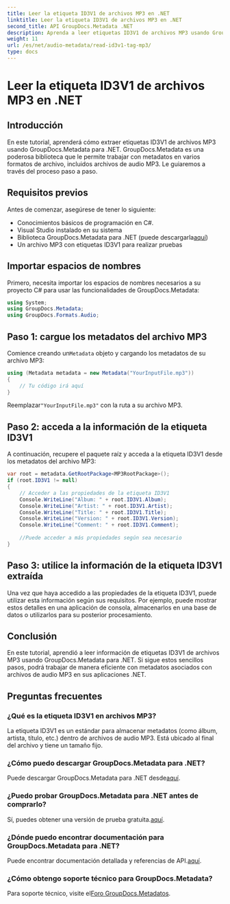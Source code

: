 ```yaml
---
title: Leer la etiqueta ID3V1 de archivos MP3 en .NET
linktitle: Leer la etiqueta ID3V1 de archivos MP3 en .NET
second_title: API GroupDocs.Metadata .NET
description: Aprenda a leer etiquetas ID3V1 de archivos MP3 usando GroupDocs.Metadata para .NET. Tutorial paso a paso con ejemplos de código.
weight: 11
url: /es/net/audio-metadata/read-id3v1-tag-mp3/
type: docs
---
```

# Leer la etiqueta ID3V1 de archivos MP3 en .NET

## Introducción
En este tutorial, aprenderá cómo extraer etiquetas ID3V1 de archivos MP3 usando GroupDocs.Metadata para .NET. GroupDocs.Metadata es una poderosa biblioteca que le permite trabajar con metadatos en varios formatos de archivo, incluidos archivos de audio MP3. Le guiaremos a través del proceso paso a paso.
## Requisitos previos
Antes de comenzar, asegúrese de tener lo siguiente:
- Conocimientos básicos de programación en C#.
- Visual Studio instalado en su sistema
-  Biblioteca GroupDocs.Metadata para .NET (puede descargarla[aquí](https://releases.groupdocs.com/metadata/net/))
- Un archivo MP3 con etiquetas ID3V1 para realizar pruebas

## Importar espacios de nombres
Primero, necesita importar los espacios de nombres necesarios a su proyecto C# para usar las funcionalidades de GroupDocs.Metadata:
```csharp
using System;
using GroupDocs.Metadata;
using GroupDocs.Formats.Audio;
```
## Paso 1: cargue los metadatos del archivo MP3
 Comience creando un`Metadata` objeto y cargando los metadatos de su archivo MP3:
```csharp
using (Metadata metadata = new Metadata("YourInputFile.mp3"))
{
    // Tu código irá aquí
}
```
 Reemplazar`"YourInputFile.mp3"` con la ruta a su archivo MP3.
## Paso 2: acceda a la información de la etiqueta ID3V1
A continuación, recupere el paquete raíz y acceda a la etiqueta ID3V1 desde los metadatos del archivo MP3:
```csharp
var root = metadata.GetRootPackage<MP3RootPackage>();
if (root.ID3V1 != null)
{
    // Acceder a las propiedades de la etiqueta ID3V1
    Console.WriteLine("Album: " + root.ID3V1.Album);
    Console.WriteLine("Artist: " + root.ID3V1.Artist);
    Console.WriteLine("Title: " + root.ID3V1.Title);
    Console.WriteLine("Version: " + root.ID3V1.Version);
    Console.WriteLine("Comment: " + root.ID3V1.Comment);
    
    //Puede acceder a más propiedades según sea necesario
}
```
## Paso 3: utilice la información de la etiqueta ID3V1 extraída
Una vez que haya accedido a las propiedades de la etiqueta ID3V1, puede utilizar esta información según sus requisitos. Por ejemplo, puede mostrar estos detalles en una aplicación de consola, almacenarlos en una base de datos o utilizarlos para su posterior procesamiento.

## Conclusión
En este tutorial, aprendió a leer información de etiquetas ID3V1 de archivos MP3 usando GroupDocs.Metadata para .NET. Si sigue estos sencillos pasos, podrá trabajar de manera eficiente con metadatos asociados con archivos de audio MP3 en sus aplicaciones .NET.

## Preguntas frecuentes
### ¿Qué es la etiqueta ID3V1 en archivos MP3?
La etiqueta ID3V1 es un estándar para almacenar metadatos (como álbum, artista, título, etc.) dentro de archivos de audio MP3. Está ubicado al final del archivo y tiene un tamaño fijo.
### ¿Cómo puedo descargar GroupDocs.Metadata para .NET?
 Puede descargar GroupDocs.Metadata para .NET desde[aquí](https://releases.groupdocs.com/metadata/net/).
### ¿Puedo probar GroupDocs.Metadata para .NET antes de comprarlo?
 Sí, puedes obtener una versión de prueba gratuita.[aquí](https://releases.groupdocs.com/).
### ¿Dónde puedo encontrar documentación para GroupDocs.Metadata para .NET?
 Puede encontrar documentación detallada y referencias de API.[aquí](https://tutorials.groupdocs.com/metadata/net/).
### ¿Cómo obtengo soporte técnico para GroupDocs.Metadata?
 Para soporte técnico, visite el[Foro GroupDocs.Metadatos](https://forum.groupdocs.com/c/metadata/14).